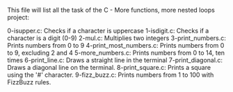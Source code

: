 This file will list all the task of the C - More functions, more nested loops project:

0-isupper.c: Checks if a character is uppercase
1-isdigit.c: Checks if a character is a digit (0-9)
2-mul.c: Multiplies two integers
3-print_numbers.c: Prints numbers from 0 to 9
4-print_most_numbers.c: Prints numbers from 0 to 9, excluding 2 and 4
5-more_numbers.c: Prints numbers from 0 to 14, ten times
6-print_line.c: Draws a straight line in the terminal
7-print_diagonal.c: Draws a diagonal line on the terminal.
8-print_square.c: Prints a square using the '#' character.
9-fizz_buzz.c: Prints numbers from 1 to 100 with FizzBuzz rules.
